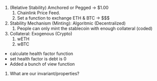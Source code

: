 1. (Relative Stability) Amchored or Pegged -> $1.00
   1. Chainlink Price Feed.
   2. Set a function to exchange ETH & BTC -> $$$
2. Stability Mechanism (Minting): Algoritmic (Decentralized)
   1. People can only mint the stablecoin with enough collateral (coded)
3. Collateral: Exogenous (Crypto)
   1. wETH
   2. wBTC

- calculate health factor function
- set health factor is debt is 0
- Added a bunch of view function

1. What are our invariant/properties?